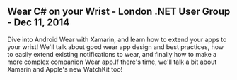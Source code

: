 Wear C# on your Wrist - London .NET User Group - Dec 11, 2014
-------------------------------------------------------------

Dive into Android Wear with Xamarin, and learn how to extend your apps to your wrist! We'll talk about good wear app design and best practices, how to easily extend existing notifications to wear, and finally how to make a more complex companion Wear app.If there's time, we'll talk a bit about Xamarin and Apple's new WatchKit too! 
